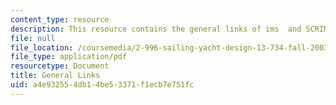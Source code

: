```yaml
---
content_type: resource
description: This resource contains the general links of ims  and SCRIMP Technology.
file: null
file_location: /coursemedia/2-996-sailing-yacht-design-13-734-fall-2003/a4e932554db14be53371f1ecb7e751fc_links.pdf
file_type: application/pdf
resourcetype: Document
title: General Links
uid: a4e93255-4db1-4be5-3371-f1ecb7e751fc
---
```

